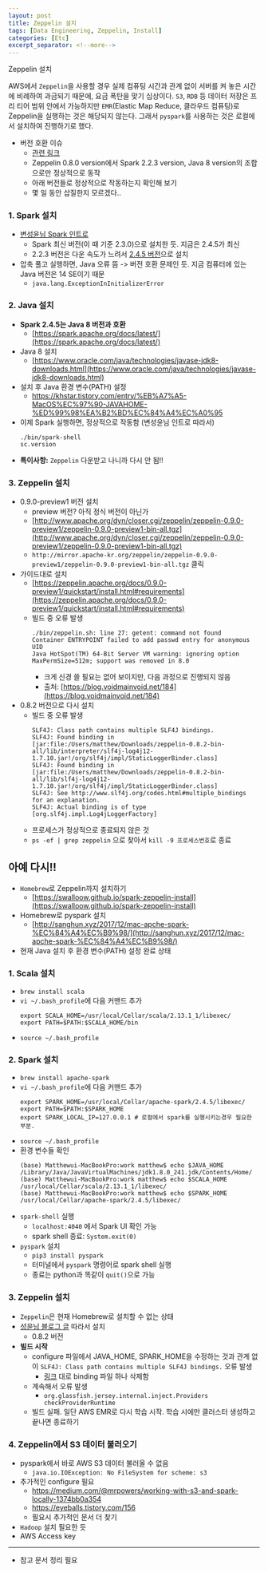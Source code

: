 ```yaml
---
layout: post
title: Zeppelin 설치
tags: [Data Engineering, Zeppelin, Install]
categories: [Etc]
excerpt_separator: <!--more-->
---
```

Zeppelin 설치<!--more-->

AWS에서 `Zeppelin`을 사용할 경우 실제 컴퓨팅 시간과 관계 없이 서버를 켜 놓은 시간에 비례하여 과금되기 때문에, 요금 폭탄을 맞기 십상이다. `S3`, `RDB` 등 데이터 저장은 프리 티어 범위 안에서 가능하지만 `EMR`(Elastic Map Reduce, 클라우드 컴퓨팅)로 Zeppelin을 실행하는 것은 해당되지 않는다. 그래서 `pyspark`를 사용하는 것은 로컬에서 설치하여 진행하기로 했다.

- 버전 호환 이슈
  - [관련 링크](https://deep-dive-dev.tistory.com/27)
  - Zeppelin 0.8.0 version에서 Spark 2.2.3 version, Java 8 version의 조합으로만 정상적으로 동작
  - 아래 버전들로 정상적으로 작동하는지 확인해 보기
  - 몇 일 동안 삽질한지 모르겠다..

### 1. Spark 설치
- [변성윤님 Spark 인트로](https://zzsza.github.io/data/2018/05/29/apache-spark-intro/)
  - Spark 최신 버전(이 때 기준 2.3.0)으로 설치한 듯. 지금은 2.4.5가 최신
  - 2.2.3 버전은 다운 속도가 느려서 [2.4.5 버전](https://www.apache.org/dyn/closer.lua/spark/spark-2.4.5/spark-2.4.5-bin-hadoop2.7.tgz)으로 설치
- 압축 풀고 실행하면, Java 오류 뜸 -> 버전 호환 문제인 듯. 지금 컴퓨터에 있는 Java 버전은 14 SE이기 때문
  - `java.lang.ExceptionInInitializerError`

### 2. Java 설치
- **Spark 2.4.5는 Java 8 버전과 호환**
  - [https://spark.apache.org/docs/latest/](https://spark.apache.org/docs/latest/)
- Java 8 설치
  - [https://www.oracle.com/java/technologies/javase-jdk8-downloads.html](https://www.oracle.com/java/technologies/javase-jdk8-downloads.html)
- 설치 후 Java 환경 변수(PATH) 설정
  - https://khstar.tistory.com/entry/%EB%A7%A5-MacOS%EC%97%90-JAVAHOME-%ED%99%98%EA%B2%BD%EC%84%A4%EC%A0%95
- 이제 Spark 실행하면, 정상적으로 작동함 (변성윤님 인트로 따라서)
  ```
  ./bin/spark-shell
  sc.version
  ```
- **특이사항:** `Zeppelin` 다운받고 나니까 다시 안 됨!!

### 3. Zeppelin 설치
- 0.9.0-preview1 버전 설치
  - preview 버전? 아직 정식 버전이 아닌가
  - [http://www.apache.org/dyn/closer.cgi/zeppelin/zeppelin-0.9.0-preview1/zeppelin-0.9.0-preview1-bin-all.tgz](http://www.apache.org/dyn/closer.cgi/zeppelin/zeppelin-0.9.0-preview1/zeppelin-0.9.0-preview1-bin-all.tgz)
  - `http://mirror.apache-kr.org/zeppelin/zeppelin-0.9.0-preview1/zeppelin-0.9.0-preview1-bin-all.tgz` 클릭
- 가이드대로 설치
  - [https://zeppelin.apache.org/docs/0.9.0-preview1/quickstart/install.html#requirements](https://zeppelin.apache.org/docs/0.9.0-preview1/quickstart/install.html#requirements)
  - 빌드 중 오류 발생
    ```
    ./bin/zeppelin.sh: line 27: getent: command not found
    Container ENTRYPOINT failed to add passwd entry for anonymous UID
    Java HotSpot(TM) 64-Bit Server VM warning: ignoring option MaxPermSize=512m; support was removed in 8.0
    ```
    - 크게 신경 쓸 필요는 없어 보이지만, 다음 과정으로 진행되지 않음
    - 출처: [https://blog.voidmainvoid.net/184](https://blog.voidmainvoid.net/184)
- 0.8.2 버전으로 다시 설치
  - 빌드 중 오류 발생
    ```
    SLF4J: Class path contains multiple SLF4J bindings.
    SLF4J: Found binding in [jar:file:/Users/matthew/Downloads/zeppelin-0.8.2-bin-all/lib/interpreter/slf4j-log4j12-1.7.10.jar!/org/slf4j/impl/StaticLoggerBinder.class]
    SLF4J: Found binding in [jar:file:/Users/matthew/Downloads/zeppelin-0.8.2-bin-all/lib/slf4j-log4j12-1.7.10.jar!/org/slf4j/impl/StaticLoggerBinder.class]
    SLF4J: See http://www.slf4j.org/codes.html#multiple_bindings for an explanation.
    SLF4J: Actual binding is of type [org.slf4j.impl.Log4jLoggerFactory]
    ```
  - 프로세스가 정상적으로 종료되지 않은 것
  - `ps -ef | grep zeppelin` 으로 찾아서 `kill -9 프로세스번호`로 종료

## 아예 다시!!
- `Homebrew`로 Zeppelin까지 설치하기
  - [https://swalloow.github.io/spark-zeppelin-install](https://swalloow.github.io/spark-zeppelin-install)
- Homebrew로 pyspark 설치
  - [http://sanghun.xyz/2017/12/mac-apche-spark-%EC%84%A4%EC%B9%98/](http://sanghun.xyz/2017/12/mac-apche-spark-%EC%84%A4%EC%B9%98/)
- 현재 Java 설치 후 환경 변수(PATH) 설정 완료 상태

### 1. Scala 설치
- `brew install scala`
- `vi ~/.bash_profile`에 다음 커맨드 추가
  ```
  export SCALA_HOME=/usr/local/Cellar/scala/2.13.1_1/libexec/
  export PATH=$PATH:$SCALA_HOME/bin
  ```
- `source ~/.bash_profile`

### 2. Spark 설치
- `brew install apache-spark`
- `vi ~/.bash_profile`에 다음 커맨드 추가
  ```
  export SPARK_HOME=/usr/local/Cellar/apache-spark/2.4.5/libexec/
  export PATH=$PATH:$SPARK_HOME
  export SPARK_LOCAL_IP=127.0.0.1 # 로컬에서 spark를 실행시키는경우 필요한 부분.
  ```
- `source ~/.bash_profile`
- 환경 변수들 확인
  ```
  (base) Matthewui-MacBookPro:work matthew$ echo $JAVA_HOME
  /Library/Java/JavaVirtualMachines/jdk1.8.0_241.jdk/Contents/Home/
  (base) Matthewui-MacBookPro:work matthew$ echo $SCALA_HOME
  /usr/local/Cellar/scala/2.13.1_1/libexec/
  (base) Matthewui-MacBookPro:work matthew$ echo $SPARK_HOME
  /usr/local/Cellar/apache-spark/2.4.5/libexec/
  ```
- `spark-shell` 실행
  - `localhost:4040` 에서 Spark UI 확인 가능
  - spark shell 종료: `System.exit(0)`
- `pyspark` 설치
  - `pip3 install pyspark`
  - 터미널에서 `pyspark` 명령어로 spark shell 실행
  - 종료는 python과 똑같이 `quit()`으로 가능

### 3. Zeppelin 설치
- `Zeppelin`은 현재 Homebrew로 설치할 수 없는 상태
- [성윤님 블로그 글](https://zzsza.github.io/data/2018/06/02/apache-zeppelin/) 따라서 설치
  - 0.8.2 버전
- **빌드 시작**
  - configure 파일에서 JAVA_HOME, SPARK_HOME을 수정하는 것과 관계 없이 `SLF4J: Class path contains multiple SLF4J bindings.` 오류 발생
    - [링크]() 대로 binding 파일 하나 삭제함
  - 계속해서 오류 발생
    - `org.glassfish.jersey.internal.inject.Providers checkProviderRuntime`
  - 빌드 실패. 일단 AWS EMR로 다시 학습 시작. 학습 시에만 클러스터 생성하고 끝나면 종료하기


### 4. Zeppelin에서 S3 데이터 불러오기
- pyspark에서 바로 AWS S3 데이터 불러올 수 없음
  - `java.io.IOException: No FileSystem for scheme: s3`
- 추가적인 configure 필요
  - https://medium.com/@mrpowers/working-with-s3-and-spark-locally-1374bb0a354
  - https://eyeballs.tistory.com/156
  - 필요시 추가적인 문서 더 찾기
- `Hadoop` 설치 필요한 듯
- AWS Access key

---
- 참고 문서 정리 필요
